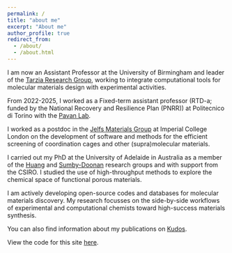 ```yaml
---
permalink: /
title: "about me"
excerpt: "About me"
author_profile: true
redirect_from: 
  - /about/
  - /about.html
---
```


I am now an Assistant Professor at the University of Birmingham and leader of the [Tarzia Research Group](https://TarziaResearchGroup.github.io), working to integrate computational tools for molecular materials design with experimental activities.

From 2022-2025, I worked as a Fixed-term assistant professor (RTD-a; funded by the National Recovery and Resilience Plan (PNRR)) at Politecnico di Torino with the [Pavan Lab](https://gmpavanlab.polito.it/).

I worked as a postdoc in the [Jelfs Materials Group](https://jelfs-group.org) at Imperial College London on the development of software and methods for the efficient screening of coordination cages and other (supra)molecular materials. 

I carried out my PhD at the University of Adelaide in Australia as a member of the [Huang](https://huang-lab.org/) and [Sumby-Doonan](http://www.sumbydoonangroup.com/) research groups and with support from the CSIRO. I studied the use of high-throughput methods to explore the chemical space of functional porous materials.

I am actively developing open-source codes and databases for molecular materials discovery. My research focusses on the side-by-side workflows of experimental and computational chemists toward high-success materials synthesis.

You can also find information about my publications on [Kudos](https://www.growkudos.com/profile/andrew_tarzia).

View the code for this site [here](https://github.com/andrewtarzia/andrewtarzia.github.io).
